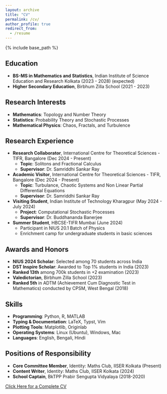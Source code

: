 ```yaml
---
layout: archive
title: "CV"
permalink: /cv/
author_profile: true
redirect_from:
  - /resume
---
```


{% include base_path %}

## Education

* **BS-MS in Mathematics and Statistics**, Indian Institute of Science Education and Research Kolkata (2023 - 2028) (expected)
* **Higher Secondary Education**, Birbhum Zilla School (2021 - 2023)

## Research Interests

* **Mathematics**: Topology and Number Theory
* **Statistics**: Probability Theory and Stochastic Processes
* **Mathematical Physics**: Chaos, Fractals, and Turbulence

## Research Experience
* **Research Collaborator**, International Centre for Theoretical Sciences - TIFR, Bangalore (Dec 2024 - Present)
  * **Topic**: Solitons and Fractional Calculus
  * **Supervisor**: Dr. Samriddhi Sankar Ray
* **Academic Visitor**, International Centre for Theoretical Sciences - TIFR, Bangalore (Dec 2024 - Present)
  * **Topic**: Turbulance, Chaotic Systems and Non Linear Partial Differential Equations
  * **Supervisor**: Dr. Samriddhi Sankar Ray
* **Visiting Student**, Indian Institute of Technology Kharagpur (May 2024 - July 2024)
  * **Project**: Computational Stochastic Processes
  * **Supervisor**: Dr. Buddhananda Banerjee  
* **Summer Student**, HBCSE-TIFR Mumbai (June 2024)
  * Participant in NIUS 20.1 Batch of Physics
  * Enrichment camp for undergraduate students in basic sciences

## Awards and Honors

* **NIUS 2024 Scholar**: Selected among 70 students across India
* **DST Inspire Scholar**: Awarded to Top 1% students in India (2023)
* **Ranked 13th** among 700k students in +2 examination (2023)
* **Valedictorian**, Birbhum Zilla School (2023)
* **Ranked 5th** in ADTM (Achievement Cum Diagnostic Test in Mathematics) conducted by CPSM, West Bengal (2018)

## Skills

* **Programming**: Python, R, MATLAB
* **Typing & Documentation**: LaTeX, Typst, Vim
* **Plotting Tools**: Matplotlib, Originlab
* **Operating Systems**: Linux (Ubuntu), Windows, Mac
* **Languages**: English, Bengali, Hindi

## Positions of Responsibility

* **Core Committee Member**, Identity: Maths Club, IISER Kolkata (Present)
* **Content Writer**, Identity: Maths Club, IISER Kolkata (2024)
* **School Captain**, BkTPP Prabir Sengupta Vidyalaya (2018-2020)



[Click Here for a Complete CV](../assets/Bik_CV.pdf)
